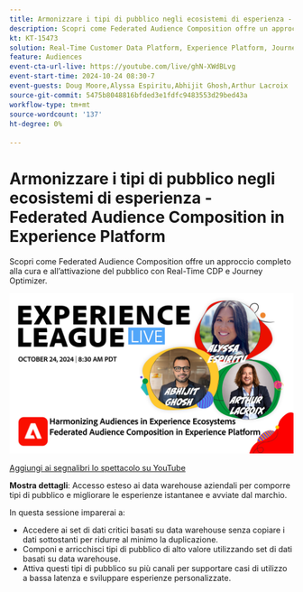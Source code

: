 ```yaml
---
title: Armonizzare i tipi di pubblico negli ecosistemi di esperienza - Federated Audience Composition in Experience Platform
description: Scopri come Federated Audience Composition offre un approccio completo alla cura e all’attivazione del pubblico con Real-Time CDP e Journey Optimizer.
kt: KT-15473
solution: Real-Time Customer Data Platform, Experience Platform, Journey Optimizer
feature: Audiences
event-cta-url-live: https://youtube.com/live/ghN-XWdBLvg
event-start-time: 2024-10-24 08:30-7
event-guests: Doug Moore,Alyssa Espiritu,Abhijit Ghosh,Arthur Lacroix
source-git-commit: 5475b8048816bfded3e1fdfc9483553d29bed43a
workflow-type: tm+mt
source-wordcount: '137'
ht-degree: 0%

---
```


# Armonizzare i tipi di pubblico negli ecosistemi di esperienza - Federated Audience Composition in Experience Platform

Scopri come Federated Audience Composition offre un approccio completo alla cura e all’attivazione del pubblico con Real-Time CDP e Journey Optimizer.

<img alt="Experience League LIVE 24 ottobre 2024" src="../episodes/assets/ep41-web-banner.png">

[Aggiungi ai segnalibri lo spettacolo su YouTube](https://youtube.com/live/ghN-XWdBLvg)

**Mostra dettagli**:
Accesso esteso ai data warehouse aziendali per comporre tipi di pubblico e migliorare le esperienze istantanee e avviate dal marchio.

In questa sessione imparerai a:

* Accedere ai set di dati critici basati su data warehouse senza copiare i dati sottostanti per ridurre al minimo la duplicazione.
* Componi e arricchisci tipi di pubblico di alto valore utilizzando set di dati basati su data warehouse.
* Attiva questi tipi di pubblico su più canali per supportare casi di utilizzo a bassa latenza e sviluppare esperienze personalizzate.
